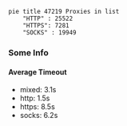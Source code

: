 
```mermaid
pie title 47219 Proxies in list
    "HTTP" : 25522
    "HTTPS": 7281
    "SOCKS" : 19949
```

### Some Info
#### Average Timeout

- mixed: 3.1s
- http: 1.5s
- https: 8.5s
- socks: 6.2s